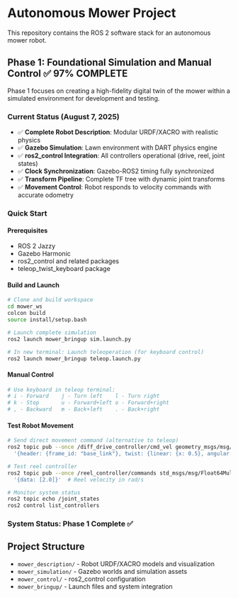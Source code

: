 # Autonomous Mower Project

This repository contains the ROS 2 software stack for an autonomous mower robot.

## Phase 1: Foundational Simulation and Manual Control ✅ **97% COMPLETE**

Phase 1 focuses on creating a high-fidelity digital twin of the mower within a simulated environment for development and testing.

### **Current Status (August 7, 2025)**
- ✅ **Complete Robot Description**: Modular URDF/XACRO with realistic physics
- ✅ **Gazebo Simulation**: Lawn environment with DART physics engine  
- ✅ **ros2_control Integration**: All controllers operational (drive, reel, joint states)
- ✅ **Clock Synchronization**: Gazebo-ROS2 timing fully synchronized
- ✅ **Transform Pipeline**: Complete TF tree with dynamic joint transforms
- ✅ **Movement Control**: Robot responds to velocity commands with accurate odometry

### **Quick Start**

#### Prerequisites
- ROS 2 Jazzy
- Gazebo Harmonic  
- ros2_control and related packages
- teleop_twist_keyboard package

#### Build and Launch
```bash
# Clone and build workspace
cd mower_ws
colcon build
source install/setup.bash

# Launch complete simulation
ros2 launch mower_bringup sim.launch.py

# In new terminal: Launch teleoperation (for keyboard control)
ros2 launch mower_bringup teleop.launch.py
```

#### Manual Control
```bash
# Use keyboard in teleop terminal:
# i - Forward    j - Turn left    l - Turn right
# k - Stop       u - Forward+left o - Forward+right  
# , - Backward   m - Back+left    . - Back+right
```

#### Test Robot Movement
```bash
# Send direct movement command (alternative to teleop)
ros2 topic pub --once /diff_drive_controller/cmd_vel geometry_msgs/msg/TwistStamped \
  '{header: {frame_id: "base_link"}, twist: {linear: {x: 0.5}, angular: {z: 0.5}}}'

# Test reel controller
ros2 topic pub --once /reel_controller/commands std_msgs/msg/Float64MultiArray \
  '{data: [2.0]}'  # Reel velocity in rad/s

# Monitor system status
ros2 topic echo /joint_states
ros2 control list_controllers
```

### **System Status: Phase 1 Complete ✅**

## Project Structure

- `mower_description/` - Robot URDF/XACRO models and visualization
- `mower_simulation/` - Gazebo worlds and simulation assets  
- `mower_control/` - ros2_control configuration
- `mower_bringup/` - Launch files and system integration
